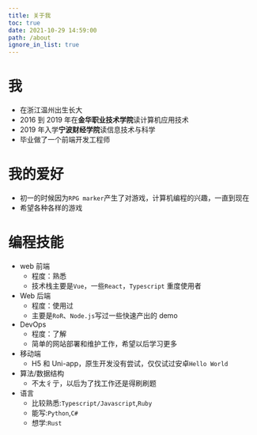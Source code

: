 ```yaml
---
title: 关于我
toc: true
date: 2021-10-29 14:59:00
path: /about
ignore_in_list: true
---
```


# 我

- 在浙江温州出生长大
- 2016 到 2019 年在**金华职业技术学院**读计算机应用技术
- 2019 年入学**宁波财经学院**读信息技术与科学
- 毕业做了一个前端开发工程师

# 我的爱好

- 初一的时候因为`RPG marker`产生了对游戏，计算机编程的兴趣，一直到现在
- 希望各种各样的游戏

# 编程技能

- web 前端
  - 程度：熟悉
  - 技术栈主要是`Vue`，一些`React`，`Typescript` 重度使用者
- Web 后端
  - 程度：使用过
  - 主要是`RoR`、`Node.js`写过一些快速产出的 demo
- DevOps
  - 程度：了解
  - 简单的网站部署和维护工作，希望以后学习更多
- 移动端
  - H5 和 Uni-app，原生开发没有尝试，仅仅试过安卓`Hello World`
- 算法/数据结构
  - 不太彳亍，以后为了找工作还是得刷刷题
- 语言
  - 比较熟悉:`Typescript/Javascript`,`Ruby`
  - 能写:`Python`,`C#`
  - 想学:`Rust`
